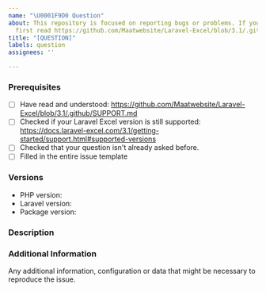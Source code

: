 ```yaml
---
name: "\U0001F9D0 Question"
about: This repository is focused on reporting bugs or problems. If you need help,
  first read https://github.com/Maatwebsite/Laravel-Excel/blob/3.1/.github/SUPPORT.md
title: "[QUESTION]"
labels: question
assignees: ''

---
```


<!--

PLEASE READ: FILLING IN THE TEMPLATE IS REQUIRED!
Issues that do not include enough information might not be picked up.
Issues that have not been filled in using the issue template will be closed.

Have you read Laravel-Excel's 
contributing guidelines (https://laravel-excel.maatwebsite.nl/docs/3.1/getting-started/contributing)
and Code Of Conduct (https://github.com/Maatwebsite/Laravel-Excel/blob/3.1/CODE_OF_CONDUCT.md)?
By filing an Issue, you are expected to comply with it, including treating everyone with respect.

Please prefix your issue with [QUESTION].

-->

### Prerequisites

<!--

Put an X between the brackets if you have done the following:

-->

* [ ] Have read and understood: https://github.com/Maatwebsite/Laravel-Excel/blob/3.1/.github/SUPPORT.md
* [ ] Checked if your Laravel Excel version is still supported: https://docs.laravel-excel.com/3.1/getting-started/support.html#supported-versions
* [ ] Checked that your question isn't already asked before.
* [ ] Filled in the entire issue template

### Versions

<!-- Please be as exact and complete as possible when proving version numbers -->

* PHP version: <!-- put your FULL (including patch number) PHP version here -->
* Laravel version: <!-- put your FULL (including patch number) Laravel version here -->
* Package version: <!-- put FULL (including patch number) Laravel Excel package version here -->

### Description

<!-- Describe your questions -->

### Additional Information

Any additional information, configuration or data that might be necessary to reproduce the issue.

